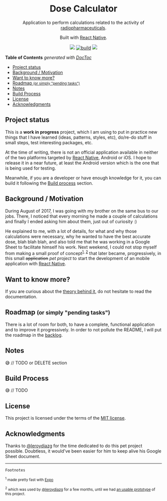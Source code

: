 <h1 align="center">Dose Calculator</h1>

<p align="center">
  Application to perform calculations related to the activity of <a target="_blank"
  href="https://en.wikipedia.org/wiki/Radiopharmaceutical">radiopharmaceuticals</a>.
</p>

<p align="center">
  Built with <a target="_blank" href="https://facebook.github.io/react-native/">React Native</a>.
</p>

<p align="center">
  <a href="https://greenkeeper.io"><img src="https://badges.greenkeeper.io/dgdavid/dose-calculator.svg"></a>
  <a href="https://circleci.com/gh/dgdavid/dose-calculator"><img src="https://circleci.com/gh/dgdavid/dose-calculator.svg?style=shield" alt="build"></a>
  <a href="https://codecov.io/gh/dgdavid/dose-calculator"><img src="https://codecov.io/gh/dgdavid/dose-calculator/coverage.svg"></a>
</p>

<!-- START doctoc generated TOC please keep comment here to allow auto update -->
<!-- DON'T EDIT THIS SECTION, INSTEAD RE-RUN doctoc TO UPDATE -->
**Table of Contents**  *generated with [DocToc](https://github.com/thlorenz/doctoc)*

- [Project status](#project-status)
- [Background / Motivation](#background--motivation)
- [Want to know more?](#want-to-know-more)
- [Roadmap <small>(or simply "pending tasks")</small>](#roadmap-smallor-simply-pending-taskssmall)
- [Notes](#notes)
- [Build Process](#build-process)
- [License](#license)
- [Acknowledgments](#acknowledgments)

<!-- END doctoc generated TOC please keep comment here to allow auto update -->

## Project status

This is a **work in progress** project, which I am using to put in practice new things that I
have learned (ideas, patterns, styles, etc), do/re-do stuff in small steps, test interesting
packages, etc.

At the time of writing, there is not an official application available in neither of the two
platforms targeted by [React Native](https://facebook.github.io/react-native/), Android or iOS. I
hope to release it in a near future, at least the Android version which is the one that is being
used for testing.

Meanwhile, if you are a developer or have enough knowledge for it, you can build it following the
[Build process](#build-process) section.

## Background / Motivation

During August of 2017, I was going with my brother on the same bus to our jobs. There, I noticed
that every morning he made a couple of calculations and finally I ended asking him about them, just
out of curiosity :)

He explained to me, with a lot of details, for what and why those calculations were necessary, why
he wanted to have the best accurate dose, blah blah blah, and also told me that he was working in a
Google Sheet to facilitate himself his work. Next weekend, I could not stop myself from making a
small proof of concept<sup><a href="footnote-1">1</a>, <a href="footnote-2">2</a></sup> that later
became, progressively, in this small ~~application~~ *pet project* to start the development of an
mobile application with [React Native](https://facebook.github.io/react-native/).

## Want to know more?

If you are curious about the [theory behind it](docs/RADIOISOTOPES.md), do not hesitate to read the
documentation.

## Roadmap <small>(or simply "pending tasks")</small>

There is a lot of room for both, to have a complete, functional application and to improve it
progressively. In order to not pollute the README, I will put the roadmap in the
[backlog](https://github.com/dgdavid/dose-calculator/projects/1).

## Notes

:sweat_smile: // TODO or DELETE section

## Build Process

:sweat_smile: // TODO

## License

This project is licensed under the terms of the [MIT license](LICENSE).

## Acknowledgments

Thanks to <a target="_blank"
href="https://www.linkedin.com/in/leroy-diaz">@leroydiazg</a> for the time dedicated to
do this pet project possible. Doubtless, it would've been easier for him to keep alive his Google Sheet
document.

---

`Footnotes`

<sub><sup id="footnote-1">1</sup> made pretty fast with [Expo](https://expo.io)</sub>

<sub><sup id="footnote-2">2</sup> which was used by <a target="_blank"
href="https://www.linkedin.com/in/leroy-diaz">@leroydiazg</a> for a few months, until we had [an usable
prototype](https://github.com/dgdavid/dose-calculator/commit/27ce9d0f9eff3c59bb465988f3f6bade9956b96b)
of this project.</sub>
